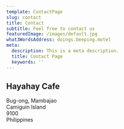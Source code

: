 ```yaml
---
template: ContactPage
slug: contact
title: Contact
subtitle: Feel free to contact us
featuredImage: /images/default.jpg
what3WordsAddress: doings.beeping.motel
meta:
  description: This is a meta description.
  title: Contact Page
  keywords: ''
---
```

## Hayahay Cafe

Bug-ong, Mambajao<br />
Camiguin Island<br />
9100<br />
Philippines<br />
